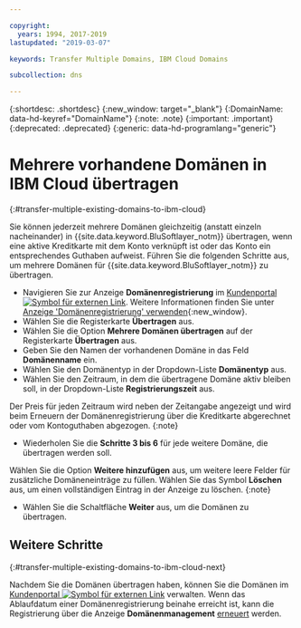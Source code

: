 ```yaml
---

copyright:
  years: 1994, 2017-2019
lastupdated: "2019-03-07"

keywords: Transfer Multiple Domains, IBM Cloud Domains

subcollection: dns

---
```


{:shortdesc: .shortdesc}
{:new_window: target="_blank"}
{:DomainName: data-hd-keyref="DomainName"}
{:note: .note}
{:important: .important}
{:deprecated: .deprecated}
{:generic: data-hd-programlang="generic"}

# Mehrere vorhandene Domänen in IBM Cloud übertragen
{:#transfer-multiple-existing-domains-to-ibm-cloud}

Sie können jederzeit mehrere Domänen gleichzeitig (anstatt einzeln nacheinander) in {{site.data.keyword.BluSoftlayer_notm}} übertragen, wenn eine aktive Kreditkarte mit dem Konto verknüpft ist oder das Konto ein entsprechendes Guthaben aufweist. Führen Sie die folgenden Schritte aus, um mehrere Domänen für {{site.data.keyword.BluSoftlayer_notm}} zu übertragen.

* Navigieren Sie zur Anzeige **Domänenregistrierung** im [Kundenportal ![Symbol für externen Link](../../icons/launch-glyph.svg "Symbol für externen Link")](https://{DomainName}/). Weitere Informationen finden Sie unter [Anzeige 'Domänenregistrierung' verwenden](/docs/infrastructure/dns?topic=dns-how-to-use-the-domain-registration-screen){:new_window}.
* Wählen Sie die Registerkarte **Übertragen** aus.
* Wählen Sie die Option **Mehrere Domänen übertragen** auf der Registerkarte **Übertragen** aus.
* Geben Sie den Namen der vorhandenen Domäne in das Feld **Domänenname** ein.
* Wählen Sie den Domänentyp in der Dropdown-Liste **Domänentyp** aus.
* Wählen Sie den Zeitraum, in dem die übertragene Domäne aktiv bleiben soll, in der Dropdown-Liste **Registrierungszeit** aus.

Der Preis für jeden Zeitraum wird neben der Zeitangabe angezeigt und wird beim Erneuern der Domänenregistrierung über die Kreditkarte abgerechnet oder vom Kontoguthaben abgezogen.
{:note}

* Wiederholen Sie die **Schritte 3 bis 6** für jede weitere Domäne, die übertragen werden soll.

Wählen Sie die Option **Weitere hinzufügen** aus, um weitere leere Felder für zusätzliche Domäneneinträge zu füllen. Wählen Sie das Symbol **Löschen** aus, um einen vollständigen Eintrag in der Anzeige zu löschen.
{:note}

* Wählen Sie die Schaltfläche **Weiter** aus, um die Domänen zu übertragen.

## Weitere Schritte
{:#transfer-multiple-existing-domains-to-ibm-cloud-next}

Nachdem Sie die Domänen übertragen haben, können Sie die Domänen im [Kundenportal ![Symbol für externen Link](../../icons/launch-glyph.svg "Symbol für externen Link")](https://{DomainName}/) verwalten. Wenn das Ablaufdatum einer Domänenregistrierung beinahe erreicht ist, kann die Registrierung über die Anzeige **Domänenmanagement** [erneuert](/docs/infrastructure/dns?topic=dns-renew-multiple-existing-domains) werden.
